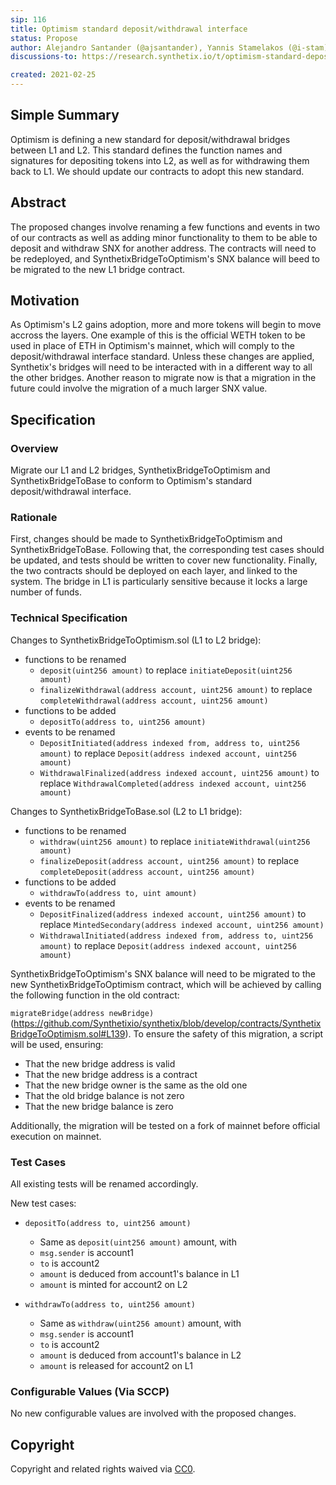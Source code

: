 ```yaml
---
sip: 116
title: Optimism standard deposit/withdrawal interface
status: Propose
author: Alejandro Santander (@ajsantander), Yannis Stamelakos (@i-stam)
discussions-to: https://research.synthetix.io/t/optimism-standard-deposit-withdrawa-interface/322

created: 2021-02-25
---
```


<!--You can leave these HTML comments in your merged SIP and delete the visible duplicate text guides, they will not appear and may be helpful to refer to if you edit it again. This is the suggested template for new SIPs. Note that an SIP number will be assigned by an editor. When opening a pull request to submit your SIP, please use an abbreviated title in the filename, `sip-draft_title_abbrev.md`. The title should be 44 characters or less.-->

## Simple Summary
<!--"If you can't explain it simply, you don't understand it well enough." Simply describe the outcome the proposed changes intends to achieve. This should be non-technical and accessible to a casual community member.-->
Optimism is defining a new standard for deposit/withdrawal bridges between L1 and L2. This standard defines the function names and signatures for depositing tokens into L2, as well as for withdrawing them back to L1. We should update our contracts to adopt this new standard.

## Abstract
<!--A short (~200 word) description of the proposed change, the abstract should clearly describe the proposed change. This is what *will* be done if the SIP is implemented, not *why* it should be done or *how* it will be done. If the SIP proposes deploying a new contract, write, "we propose to deploy a new contract that will do x".-->
The proposed changes involve renaming a few functions and events in two of our contracts as well as adding minor functionality to them to be able to deposit and withdraw SNX for another address. The contracts will need to be redeployed, and SynthetixBridgeToOptimism's SNX balance will beed to be migrated to the new L1 bridge contract.

## Motivation
<!--This is the problem statement. This is the *why* of the SIP. It should clearly explain *why* the current state of the protocol is inadequate.  It is critical that you explain *why* the change is needed, if the SIP proposes changing how something is calculated, you must address *why* the current calculation is innaccurate or wrong. This is not the place to describe how the SIP will address the issue!-->
As Optimism's L2 gains adoption, more and more tokens will begin to move accross the layers. One example of this is the official WETH token to be used in place of ETH in Optimism's mainnet, which will comply to the deposit/withdrawal interface standard. Unless these changes are applied, Synthetix's bridges will need to be interacted with in a different way to all the other bridges. Another reason to migrate now is that a migration in the future could involve the migration of a much larger SNX value.

## Specification
<!--The specification should describe the syntax and semantics of any new feature, there are five sections
1. Overview
2. Rationale
3. Technical Specification
4. Test Cases
5. Configurable Values
-->

### Overview
<!--This is a high level overview of *how* the SIP will solve the problem. The overview should clearly describe how the new feature will be implemented.-->
Migrate our L1 and L2 bridges, SynthetixBridgeToOptimism and SynthetixBridgeToBase to conform to Optimism's standard deposit/withdrawal interface.

### Rationale
<!--This is where you explain the reasoning behind how you propose to solve the problem. Why did you propose to implement the change in this way, what were the considerations and trade-offs. The rationale fleshes out what motivated the design and why particular design decisions were made. It should describe alternate designs that were considered and related work. The rationale may also provide evidence of consensus within the community, and should discuss important objections or concerns raised during discussion.-->
First, changes should be made to SynthetixBridgeToOptimism and SynthetixBridgeToBase. Following that, the corresponding test cases should be updated, and tests should be written to cover new functionality. Finally, the two contracts should be deployed on each layer, and linked to the system. The bridge in L1 is particularly sensitive because it locks a large number of funds.

### Technical Specification
<!--The technical specification should outline the public API of the changes proposed. That is, changes to any of the interfaces Synthetix currently exposes or the creations of new ones.-->

Changes to SynthetixBridgeToOptimism.sol (L1 to L2 bridge):
* functions to be renamed
	* `deposit(uint256 amount)` to replace `initiateDeposit(uint256 amount)`
	* `finalizeWithdrawal(address account, uint256 amount)` to replace `completeWithdrawal(address account, uint256 amount)`
* functions to be added
	* `depositTo(address to, uint256 amount)`
* events to be renamed
	* `DepositInitiated(address indexed from, address to, uint256 amount)` to replace `Deposit(address indexed account, uint256 amount)`
	* `WithdrawalFinalized(address indexed account, uint256 amount)` to replace `WithdrawalCompleted(address indexed account, uint256 amount)`

Changes to SynthetixBridgeToBase.sol (L2 to L1 bridge):
* functions to be renamed
	* `withdraw(uint256 amount)` to replace `initiateWithdrawal(uint256 amount)`
	* `finalizeDeposit(address account, uint256 amount)` to replace `completeDeposit(address account, uint256 amount)`
* functions to be added
	* `withdrawTo(address to, uint amount)`
* events to be renamed
	* `DepositFinalized(address indexed account, uint256 amount)` to replace `MintedSecondary(address indexed account, uint256 amount)`
	* `WithdrawalInitiated(address indexed from, address to, uint256 amount)` to replace `Deposit(address indexed account, uint256 amount)`

SynthetixBridgeToOptimism's SNX balance will need to be migrated to the new SynthetixBridgeToOptimism contract, which will be achieved by calling the following function in the old contract:

`migrateBridge(address newBridge)` (https://github.com/Synthetixio/synthetix/blob/develop/contracts/SynthetixBridgeToOptimism.sol#L139). To ensure the safety of this migration, a script will be used, ensuring:
* That the new bridge address is valid
* That the new bridge address is a contract
* That the new bridge owner is the same as the old one
* That the old bridge balance is not zero
* That the new bridge balance is zero

Additionally, the migration will be tested on a fork of mainnet before official execution on mainnet.

### Test Cases
<!--Test cases for an implementation are mandatory for SIPs but can be included with the implementation..-->
All existing tests will be renamed accordingly.

New test cases:

* `depositTo(address to, uint256 amount)`
	* Same as `deposit(uint256 amount)` amount, with
	* `msg.sender` is account1
	* `to` is account2
	* `amount` is deduced from account1's balance in L1
	* `amount` is minted for account2 on L2

* `withdrawTo(address to, uint256 amount)`
	* Same as `withdraw(uint256 amount)` amount, with
	* `msg.sender` is account1
	* `to` is account2
	* `amount` is deduced from account1's balance in L2
	* `amount` is released for account2 on L1

### Configurable Values (Via SCCP)
<!--Please list all values configurable via SCCP under this implementation.-->
No new configurable values are involved with the proposed changes.

## Copyright
Copyright and related rights waived via [CC0](https://creativecommons.org/publicdomain/zero/1.0/).

